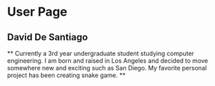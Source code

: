 # User Page
## David De Santiago
** Currently a 3rd year undergraduate student studying computer engineering. I am born and raised in Los Angeles and decided to move somewhere new and exciting such as San Diego. My favorite personal project has been creating snake game. **
